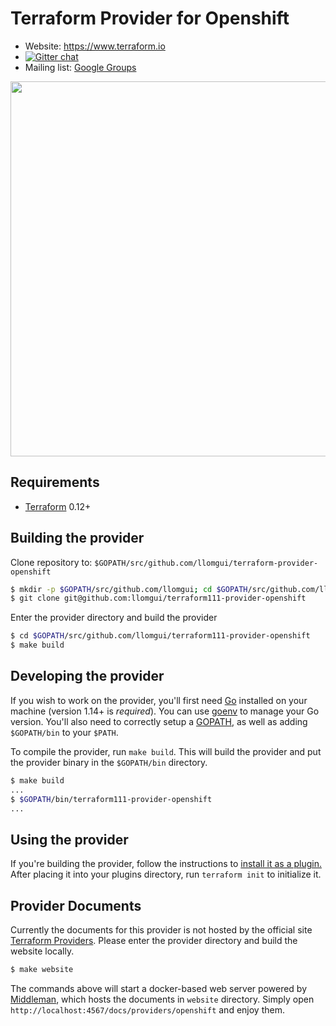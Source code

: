 Terraform Provider for Openshift
==================

- Website: https://www.terraform.io
- [![Gitter chat](https://badges.gitter.im/hashicorp-terraform/Lobby.png)](https://gitter.im/hashicorp-terraform/Lobby)
- Mailing list: [Google Groups](http://groups.google.com/group/terraform-tool)
<img src="https://cdn.rawgit.com/hashicorp/terraform-website/master/content/source/assets/images/logo-hashicorp.svg" width="600px">


Requirements
------------

- [Terraform](https://www.terraform.io/downloads.html) 0.12+

Building the provider
---------------------

Clone repository to: `$GOPATH/src/github.com/llomgui/terraform-provider-openshift`

```sh
$ mkdir -p $GOPATH/src/github.com/llomgui; cd $GOPATH/src/github.com/llomgui
$ git clone git@github.com:llomgui/terraform111-provider-openshift
```

Enter the provider directory and build the provider

```sh
$ cd $GOPATH/src/github.com/llomgui/terraform111-provider-openshift
$ make build
```

Developing the provider
-----------------------

If you wish to work on the provider, you'll first need [Go](http://www.golang.org)
installed on your machine (version 1.14+ is *required*). You can use [goenv](https://github.com/syndbg/goenv)
to manage your Go version. You'll also need to correctly setup a [GOPATH](http://golang.org/doc/code.html#GOPATH),
as well as adding `$GOPATH/bin` to your `$PATH`.

To compile the provider, run `make build`.
This will build the provider and put the provider binary in the `$GOPATH/bin`
directory.

```sh
$ make build
...
$ $GOPATH/bin/terraform111-provider-openshift
...
```

Using the provider
------------------
If you're building the provider, follow the instructions to [install it as a plugin.](https://www.terraform.io/docs/plugins/basics.html#installing-a-plugin) After placing it into your plugins directory,  run `terraform init` to initialize it.

Provider Documents
--------------
Currently the documents for this provider is not hosted by the official site [Terraform Providers](https://www.terraform.io/docs/providers/index.html). Please enter the provider directory and build the website locally.

```sh
$ make website
```

The commands above will start a docker-based web server powered by [Middleman](https://middlemanapp.com/), which hosts the documents in `website` directory. Simply open `http://localhost:4567/docs/providers/openshift` and enjoy them.